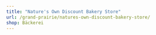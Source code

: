 ```yaml
---
title: "Nature's Own Discount Bakery Store"
url: /grand-prairie/natures-own-discount-bakery-store/
shop: Bäckerei
---
```

